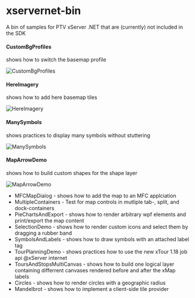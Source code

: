 xservernet-bin
==============

A bin of samples for PTV xServer .NET that are (currently) not included in the SDK

#### CustomBgProfiles
shows how to switch the basemap profile 

![CustomBgProfiles](https://github.com/ptv-logistics/xservernet-bin/blob/master/Screenshots/CustomBgProfiles.png "CustomBgProfiles")

#### HereImagery
shows how to add here basemap tiles

![HereImagery](https://github.com/ptv-logistics/xservernet-bin/blob/master/Screenshots/HereImagery.png "HereImagery")

#### ManySymbols
shows practices to display many symbols without stuttering

![ManySymbols](https://github.com/ptv-logistics/xservernet-bin/blob/master/Screenshots/ManySymbols.png "ManySymbols")

#### MapArrowDemo
shows how to build custom shapes for the shape layer

![MapArrowDemo](https://github.com/ptv-logistics/xservernet-bin/blob/master/Screenshots/MapArrowDemo.png "MapArrowDemo")

* MFCMapDialog - shows how to add the map to an MFC applciation
* MultipleContainers - Test for map controls in mutliple tab-, split, and dock-containers
* PieChartsAndExport - shows how to render arbitrary wpf elements and print/export the map content
* SelectionDemo - shows how to render custom icons and select them by dragging a rubber band
* SymbolsAndLabels - shows how to draw symbols with an attached label tag
* TourPlanningDemo - shows practices how to use the new xTour 1.18 job api @xServer internet
* ToursAndStopsMultiCanvas - shows how to build one logical layer containing differrent canvases rendered before and after the xMap labels
* Circles - shows how to render circles with a geographic radius
* Mandelbrot - shows how to implement a client-side tile provider

